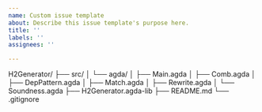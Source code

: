 ```yaml
---
name: Custom issue template
about: Describe this issue template's purpose here.
title: ''
labels: ''
assignees: ''

---
```


H2Generator/
├── src/
│   └── agda/
│       ├── Main.agda
│       ├── Comb.agda
│       ├── DepPattern.agda
│       ├── Match.agda
│       ├── Rewrite.agda
│       └── Soundness.agda
├── H2Generator.agda-lib
├── README.md
└── .gitignore

